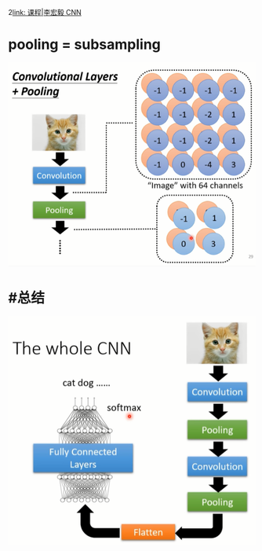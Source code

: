 2[link: 课程|李宏毅 CNN](https://www.youtube.com/watch?v=OP5HcXJg2Aw)



# pooling = subsampling

![image-20210322223725841](https://raw.githubusercontent.com/DaiDuncan/PicUploader/main/img2/20210322223726.png)



# #总结

![image-20210322223657670](https://raw.githubusercontent.com/DaiDuncan/PicUploader/main/img2/20210322223658.png)